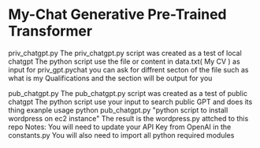 # My-Chat Generative Pre-Trained Transformer

priv_chatgpt.py
The priv_chatgpt.py script was created as a test of local chatgpt
The python script use the file or content in data.txt( My CV ) as input for priv_gpt.pychat
you can ask for diffrent secton of the file such as what is my Qualifications and the section will be output for you

pub_chatgpt.py
The pub_chatgpt.py script was created as a test of public chatgpt
The python script use your input to search public GPT and does its thing
exanple usage  python pub_chatgpt.py "python script to install wordpress on ec2 instance"
The result is the wordpress.py attched to this repo
Notes:  You will need to update your API Key from OpenAI in the constants.py
        You will also need to import all python required modules
